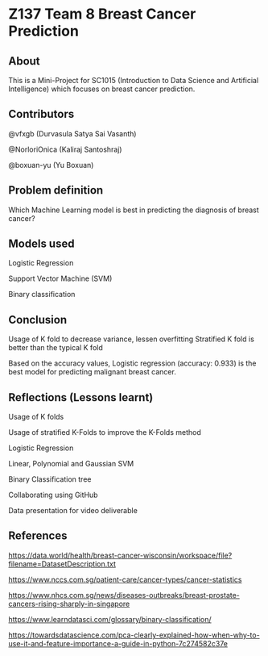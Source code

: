 # Z137 Team 8 Breast Cancer Prediction

## About
This is a Mini-Project for SC1015 (Introduction to Data Science and Artificial Intelligence) which focuses on breast cancer prediction. 

## Contributors 
@vfxgb (Durvasula Satya Sai Vasanth)

@NorloriOnica (Kaliraj Santoshraj)

@boxuan-yu (Yu Boxuan)

## Problem definition
Which Machine Learning model is best in predicting the diagnosis of breast cancer?

## Models used
Logistic Regression

Support Vector Machine (SVM)

Binary classification 

## Conclusion
Usage of K fold to decrease variance, lessen overfitting 
Stratified K fold is better than the typical K fold 

Based on the accuracy values, Logistic regression (accuracy: 0.933) is the best model for predicting malignant breast cancer.

## Reflections (Lessons learnt)
Usage of K folds 

Usage of stratified K-Folds to improve the K-Folds method 

Logistic Regression 

Linear, Polynomial and Gaussian SVM 

Binary Classification tree

Collaborating using GitHub

Data presentation for video deliverable

## References 
https://data.world/health/breast-cancer-wisconsin/workspace/file?filename=DatasetDescription.txt

https://www.nccs.com.sg/patient-care/cancer-types/cancer-statistics 

https://www.nhcs.com.sg/news/diseases-outbreaks/breast-prostate-cancers-rising-sharply-in-singapore 

https://www.learndatasci.com/glossary/binary-classification/ 

https://towardsdatascience.com/pca-clearly-explained-how-when-why-to-use-it-and-feature-importance-a-guide-in-python-7c274582c37e

